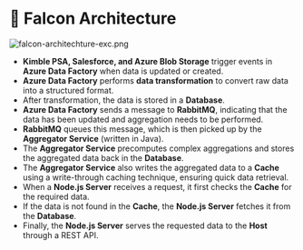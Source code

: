 # 🚀 Falcon Architecture


![falcon-architechture-exc.png](https://prod-files-secure.s3.us-west-2.amazonaws.com/2218d451-9074-449a-9e14-4ae157871206/1c5c9930-f6f6-4a85-9a15-81a64569ec14/falcon-architechture-exc.png?X-Amz-Algorithm=AWS4-HMAC-SHA256&X-Amz-Content-Sha256=UNSIGNED-PAYLOAD&X-Amz-Credential=ASIAZI2LB466UKVMIH5M%2F20250306%2Fus-west-2%2Fs3%2Faws4_request&X-Amz-Date=20250306T005519Z&X-Amz-Expires=3600&X-Amz-Security-Token=IQoJb3JpZ2luX2VjENj%2F%2F%2F%2F%2F%2F%2F%2F%2F%2FwEaCXVzLXdlc3QtMiJHMEUCIQCIRml120I0bxRS9ap%2FXMzCbWmZo4ru0426KVj19oA83AIgCaNn4Y%2BjIcxEQNO688jDGJQDFJ7enwiKnWcZCa0mMw0q%2FwMIIRAAGgw2Mzc0MjMxODM4MDUiDLKLWevxQLaqfE7cPSrcA9FABjGQBfIIgdPkqXdPUufPm7g0RiJ4m8nCTfF66BHwKWpJByQ38NRMbGFZ9Txwqe6y1XpEQ%2BWUEMUdprlhyXN%2FYvRLEzJELNNGZnpvpPCnqjCvxVNThrQjgX2Azv%2FCT2OytTJIrOIgw5JtXRxaPIJmk56XevyQkb94nnbZt0CrcBJSomi1p1Xjv5A3V5HXE1KqWao%2BGL9%2FijUws8O%2FK3MwBEYANqiao453cpFFlouT%2FxbcDsLNaS7CKCHePbcdsLSP%2BvEKBz23k6TXnphkIxGh62CxUvAmNR%2B5lW5kLxvUuXw1Iago3RNj%2B6KjhsRpf1xy3dPvRInuzoEG6aiTxlRKrY2zskyC%2FDHupx88uLTF9EikHxxfTrINIrbPB%2F7X4SUK9O711ZaqUSpdRIHlJLhzHQp8FW5puCIBMafJmmxtJfq5Vss1PH5h%2Big70FaT%2Bk6NP6e7OyQQZpyH4ZXFxUVLMPUbBHyYqhxzaXf5vSYDJ%2BGun6uUWDUY9D5vJsa0L0nKGrexJA4UXrxQYPNOzhJ7qsvk5wrgrZzetRDdhQvxiMkW3c9mXp5OyS5bTpE%2B0hZuThUCDlFkYqCkhUh79tNynEcA4mm0lbjPficVh5GRXPjx8XluWDk22951MLPFo74GOqUBjn4%2FNY3AWYsBs%2BhDP%2FqO%2FpIT65Xk%2BbF2aw0MA98953JCpU%2B5C3mQe1RuhKeXS8HY%2BpybayH1jTmNT0nxgoAbBcSWCN1ol4LCdOwX8jjJrHUHTmB%2B4bqKdoMRIggTYQWO9IKVgFy2Uf%2FlaKMc9w9iZebkUeP7Jd4pjcupsPDKge8%2BxK%2BAqOFLT2ZxDqPldR98M3axypV0Ls3XuKNdl5%2FfSd8TCuQs&X-Amz-Signature=3c63d38265c1a65f54303f6394df744d96f5f3afdaa2b0202cc36ad413dbf0f8&X-Amz-SignedHeaders=host&x-id=GetObject)

- **Kimble PSA, Salesforce, and Azure Blob Storage** trigger events in **Azure Data Factory** when data is updated or created.
- **Azure Data Factory** performs **data transformation** to convert raw data into a structured format.
- After transformation, the data is stored in a **Database**.
- **Azure Data Factory** sends a message to **RabbitMQ**, indicating that the data has been updated and aggregation needs to be performed.
- **RabbitMQ** queues this message, which is then picked up by the **Aggregator Service** (written in Java).
- The **Aggregator Service** precomputes complex aggregations and stores the aggregated data back in the **Database**.
- The **Aggregator Service** also writes the aggregated data to a **Cache** using a write-through caching technique, ensuring quick data retrieval.
- When a **Node.js Server** receives a request, it first checks the **Cache** for the required data.
- If the data is not found in the **Cache**, the **Node.js Server** fetches it from the **Database**.
- Finally, the **Node.js Server** serves the requested data to the **Host** through a REST API.
